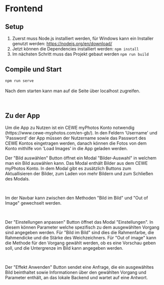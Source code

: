 # Frontend 

## Setup

1. Zuerst muss Node.js installiert werden, für Windows kann ein Installer genutzt werden: https://nodejs.org/en/download/
2. Jetzt können die Dependencies installiert werden: ```npm install```
3. Im nächsten Schritt muss das Projekt gebaut werden ```npm run build```


## Compile und Start
```npm run serve```<br><br>
Nach dem starten kann man auf die Seite über localhost zugreifen.<br>

<br>

## Zu der App
<p>Um die App zu Nutzen ist ein CEWE myPhotos Konto notwendig (https://www.cewe-myphotos.com/en-gb/). In den Feldern 'Username' und 'Password' der App müssen der Nutzername sowie das Passwort des CEWE Kontos eingetragen werden, danach können die Fotos von dem Konto mithilfe von 'Load Images' in die App geladen werden.</p>
<p>Der "Bild auswählen" Button öffnet ein Modal "Bilder-Auswahl" in welchem man ein Bild auswählen kann. Das Modal enthält Bilder aus dem CEWE myPhotos Konto. In dem Modal gibt es zusätzlich Buttons zum Aktuallisieren der Bilder, zum Laden von mehr Bildern und zum Schließen des Modals.</p><br>
<p>Im der Navbar kann zwischen den Methoden "Bild im Bild" und "Out of Image" gewechselt werden.</p><br>
<p>Der "Einstellungen anpassen" Button öffnet das Modal "Einstellungen". In diesem können Parameter welche spezifisch zu dem ausgewählten Vorgang sind angegeben werden. Für "Bild im Bild" sind dies die Rahmenfarbe, die Rahmendicke und die Stärke des Weichzeichners. Für "Out of image" kann die Methode für den Vorgang gewählt werden, ob es eine Vorschau geben soll, und die Untergrenze im Bild kann angegeben werden.</p><br>
<p>Der "Effekt Anwenden" Button sendet eine Anfrage, die ein ausgewähltes Bild beinthaltet sowie Informationen über den gewählten Vorgang und Parameter enthält, an das lokale Backend und wartet auf eine Antwort.</p><br>
